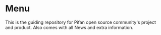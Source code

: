 # Menu
This is the guiding repository for Pifan open source community's project and product. Also comes with all News and extra information. 
